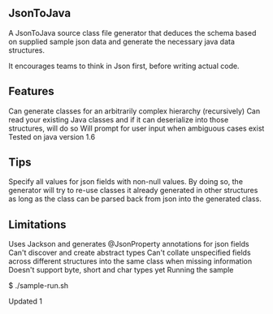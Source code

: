 JsonToJava
----------
A JsonToJava source class file generator that deduces the schema based on supplied sample json data and generate the necessary java data structures.

It encourages teams to think in Json first, before writing actual code.

Features
----------
Can generate classes for an arbitrarily complex hierarchy (recursively)
Can read your existing Java classes and if it can deserialize into those structures, will do so
Will prompt for user input when ambiguous cases exist
Tested on java version 1.6

Tips
----------
Specify all values for json fields with non-null values. By doing so, the generator will try to re-use classes it already generated in other structures as long as the class can be parsed back from json into the generated class.

Limitations
----------
Uses Jackson and generates @JsonProperty annotations for json fields
Can't discover and create abstract types
Can't collate unspecified fields across different structures into the same class when missing information
Doesn't support byte, short and char types yet
Running the sample

$ ./sample-run.sh

Updated 1
